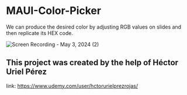 # MAUI-Color-Picker
We can produce the desired color by adjusting RGB values on slides and then replicate its HEX code.

![Screen Recording - May 3, 2024 (2)](https://github.com/OdilBobosodikov/MAUI-Color-Picker/assets/110328500/9a95f31c-01bb-4ac5-9aa8-e5dc2c82b2f9)

## This project was created by the help of Héctor Uriel Pérez
link: https://www.udemy.com/user/hctorurielprezrojas/
